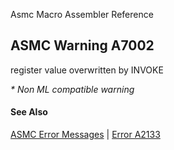 Asmc Macro Assembler Reference

## ASMC Warning A7002

register value overwritten by INVOKE

_* Non ML compatible warning_

#### See Also

[ASMC Error Messages](readme.md) | [Error A2133](A2133.md)